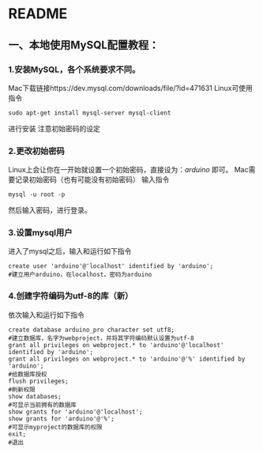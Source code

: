 # README

## 一、本地使用MySQL配置教程：

### 1.安装MySQL，各个系统要求不同。

Mac下载链接https://dev.mysql.com/downloads/file/?id=471631
Linux可使用指令
```shell
sudo apt-get install mysql-server mysql-client
```
进行安装
注意初始密码的设定
### 2.更改初始密码

Linux上会让你在一开始就设置一个初始密码，直接设为：*arduino* 即可。
Mac需要记录初始密码（也有可能没有初始密码）
输入指令
```shell
mysql -u root -p
```
然后输入密码，进行登录。
### 3.设置mysql用户
进入了mysql之后，输入和运行如下指令
```mysql
create user 'arduino'@'localhost' identified by 'arduino';
#建立用户arduino，在localhost，密码为arduino
```
### 4.创建字符编码为utf-8的库（新）

依次输入和运行如下指令

```mysql
create database arduino_pro character set utf8;
#建立数据库，名字为webproject，并将其字符编码默认设置为utf-8
grant all privileges on webproject.* to 'arduino'@'localhost' identified by 'arduino';
grant all privileges on webproject.* to 'arduino'@'%' identified by 'arduino';
#给数据库授权
flush privileges;
#刷新权限
show databases;
#可显示当前拥有的数据库
show grants for 'arduino'@'localhost';
show grants for 'arduino'@'%';
#可显示myproject的数据库的权限
exit;
#退出
```